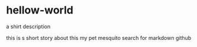 # hellow-world
a shirt description

this is s short story about this my pet mesquito
search for markdown github
